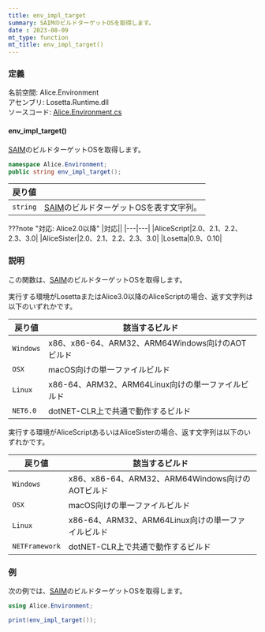 ```yaml
---
title: env_impl_target
summary: SAIMのビルドターゲットOSを取得します。
date : 2023-08-09
mt_type: function
mt_title: env_impl_target()
---
```

### 定義
名前空間: Alice.Environment<br/>
アセンブリ: Losetta.Runtime.dll<br/>
ソースコード: [Alice.Environment.cs](https://github.com/WSOFT-Project/Losetta/blob/master/Losetta.Runtime/Alice.Environment.cs)

#### env_impl_target()

[SAIM](../../../general/saim.md)のビルドターゲットOSを取得します。

```cs title="AliceScript"
namespace Alice.Environment;
public string env_impl_target();
```

|戻り値| |
|-|-|
|`string`|[SAIM](../../../general/saim.md)のビルドターゲットOSを表す文字列。|

???note "対応: Alice2.0以降"
    |対応||
    |---|---|
    |AliceScript|2.0、2.1、2.2、2.3、3.0|
    |AliceSister|2.0、2.1、2.2、2.3、3.0|
    |Losetta|0.9、0.10|

### 説明
この関数は、[SAIM](../../../general/saim.md)のビルドターゲットOSを取得します。

実行する環境がLosettaまたはAlice3.0以降のAliceScriptの場合、返す文字列は以下のいずれかです。

|戻り値|該当するビルド|
|-|-|
|`Windows`|x86、x86-64、ARM32、ARM64Windows向けのAOTビルド|
|`OSX`|macOS向けの単一ファイルビルド|
|`Linux`|x86-64、ARM32、ARM64Linux向けの単一ファイルビルド|
|`NET6.0`|dotNET-CLR上で共通で動作するビルド|

実行する環境がAliceScriptあるいはAliceSisterの場合、返す文字列は以下のいずれかです。

|戻り値|該当するビルド|
|-|-|
|`Windows`|x86、x86-64、ARM32、ARM64Windows向けのAOTビルド|
|`OSX`|macOS向けの単一ファイルビルド|
|`Linux`|x86-64、ARM32、ARM64Linux向けの単一ファイルビルド|
|`NETFramework`|dotNET-CLR上で共通で動作するビルド|

### 例
次の例では、[SAIM](../../../general/saim.md)のビルドターゲットOSを取得します。

```cs title="AliceScript"
using Alice.Environment;

print(env_impl_target());
```